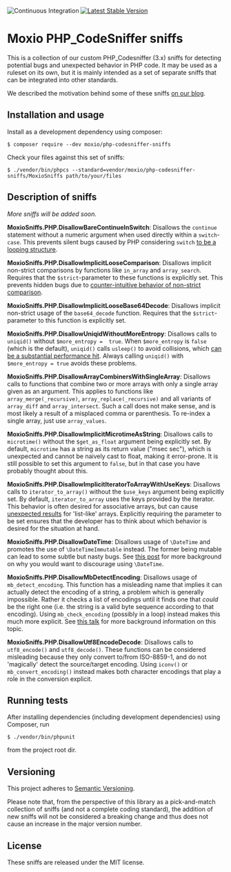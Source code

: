 ![Continuous Integration](https://github.com/Moxio/php-codesniffer-sniffs/workflows/Continuous%20Integration/badge.svg)
[![Latest Stable Version](https://poser.pugx.org/moxio/php-codesniffer-sniffs/v/stable)](https://packagist.org/packages/moxio/php-codesniffer-sniffs)

Moxio PHP_CodeSniffer sniffs
=============================
This is a collection of our custom PHP_Codesniffer (3.x) sniffs for detecting potential bugs 
and unexpected behavior in PHP code. It may be used as a ruleset on its own, but it is mainly
intended as a set of separate sniffs that can be integrated into other standards.

We described the motivation behind some of these sniffs [on our blog](https://www.moxio.com/blog/10/detecting-hidden-bugs-in-php-code-using-php-codesniffer).

Installation and usage
----------------------
Install as a development dependency using composer:
```
$ composer require --dev moxio/php-codesniffer-sniffs
```
Check your files against this set of sniffs:
```
$ ./vendor/bin/phpcs --standard=vendor/moxio/php-codesniffer-sniffs/MoxioSniffs path/to/your/files
```

Description of sniffs
---------------------
_More sniffs will be added soon._

**MoxioSniffs.PHP.DisallowBareContinueInSwitch**: Disallows the `continue` statement without a numeric
argument when used directly within a `switch`-`case`. This prevents silent bugs caused by PHP 
considering `switch` [to be a looping structure](http://php.net/manual/en/control-structures.switch.php).

**MoxioSniffs.PHP.DisallowImplicitLooseComparison**: Disallows implicit non-strict comparisons by functions
like `in_array` and `array_search`. Requires that the `$strict`-parameter to these functions is
explicitly set. This prevents hidden bugs due to [counter-intuitive behavior of non-strict 
comparison](https://twitter.com/fabpot/status/460707769990266880).

**MoxioSniffs.PHP.DisallowImplicitLooseBase64Decode**: Disallows implicit non-strict usage of the `base64_decode` function.
Requires that the `$strict`-parameter to this function is explicitly set.

**MoxioSniffs.PHP.DisallowUniqidWithoutMoreEntropy**: Disallows calls to `uniqid()` without `$more_entropy = 
true`.  When `$more_entropy` is `false` (which is the default), `uniqid()` calls `usleep()` to avoid 
collisions, which [can be a substantial performance hit](http://blog.kevingomez.fr/til/2015/07/26/why-is-uniqid-slow/).
Always calling `uniqid()` with `$more_entropy = true` avoids these problems.

**MoxioSniffs.PHP.DisallowArrayCombinersWithSingleArray**: Disallows calls to functions that combine two or more
arrays with only a single array given as an argument. This applies to functions like `array_merge(_recursive)`, 
`array_replace(_recursive)` and all variants of `array_diff` and `array_intersect`. Such a call does not make sense,
and is most likely a result of a misplaced comma or parenthesis. To re-index a single array, just use `array_values`.

**MoxioSniffs.PHP.DisallowImplicitMicrotimeAsString**: Disallows calls to `microtime()` without the `$get_as_float` 
argument being explicitly set. By default, `microtime` has a string as its return value ("msec sec"), which
is unexpected and cannot be naively cast to float, making it error-prone. It is still possible to set this 
argument to `false`, but in that case you have probably thought about this.

**MoxioSniffs.PHP.DisallowImplicitIteratorToArrayWithUseKeys**: Disallows calls to `iterator_to_array()` without the
`$use_keys` argument being explicitly set. By default, `iterator_to_array` uses the keys provided
by the iterator. This behavior is often desired for associative arrays, but can cause [unexpected 
results](https://twitter.com/hollodotme/status/1057909890566537217) for 'list-like' arrays. Explicitly
requiring the parameter to be set ensures that the developer has to think about which behavior is desired
for the situation at hand.

**MoxioSniffs.PHP.DisallowDateTime**: Disallows usage of `\DateTime` and promotes the use of `\DateTimeImmutable`
instead. The former being mutable can lead to some subtle but nasty bugs. See [this post](https://blog.nikolaposa.in.rs/2019/07/01/stop-using-datetime/)
for more background on why you would want to discourage using `\DateTime`.

**MoxioSniffs.PHP.DisallowMbDetectEncoding**: Disallows usage of `mb_detect_encoding`. This function has a misleading
name that implies it can actually detect the encoding of a string, a problem which is generally impossible. Rather
it checks a list of encodings until it finds one that _could_ be the right one (i.e. the string is a valid byte sequence
according to that encoding). Using `mb_check_encoding` (possibly in a loop) instead makes this much more explicit. See
[this talk](https://www.youtube.com/watch?v=K2zS6vbBb9A) for more background information on this topic. 

**MoxioSniffs.PHP.DisallowUtf8EncodeDecode**: Disallows calls to `utf8_encode()` and `utf8_decode()`. These functions 
can be considered misleading because they only convert to/from ISO-8859-1, and do not 'magically' detect the 
source/target encoding. Using `iconv()` or `mb_convert_encoding()` instead makes both character encodings that play a 
role in the conversion explicit.

Running tests
-------------
After installing dependencies (including development dependencies) using Composer, run
```
$ ./vendor/bin/phpunit
```
from the project root dir.

Versioning
----------
This project adheres to [Semantic Versioning](http://semver.org/).

Please note that, from the perspective of this library as a pick-and-match collection of sniffs (and not
a complete coding standard), the addition of new sniffs will not be considered a breaking change and thus
does not cause an increase in the major version number.  

License
-------
These sniffs are released under the MIT license.

